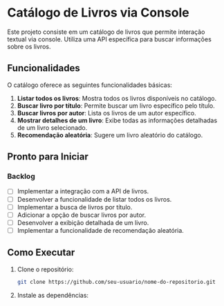 # Catálogo de Livros via Console

Este projeto consiste em um catálogo de livros que permite interação textual via console. Utiliza uma API específica para buscar informações sobre os livros.

## Funcionalidades

O catálogo oferece as seguintes funcionalidades básicas:

1. **Listar todos os livros**: Mostra todos os livros disponíveis no catálogo.
2. **Buscar livro por título**: Permite buscar um livro específico pelo título.
3. **Buscar livros por autor**: Lista os livros de um autor específico.
4. **Mostrar detalhes de um livro**: Exibe todas as informações detalhadas de um livro selecionado.
5. **Recomendação aleatória**: Sugere um livro aleatório do catálogo.

## Pronto para Iniciar

### Backlog

- [ ] Implementar a integração com a API de livros.
- [ ] Desenvolver a funcionalidade de listar todos os livros.
- [ ] Implementar a busca de livros por título.
- [ ] Adicionar a opção de buscar livros por autor.
- [ ] Desenvolver a exibição detalhada de um livro.
- [ ] Implementar a funcionalidade de recomendação aleatória.

## Como Executar

1. Clone o repositório:

   ```bash
   git clone https://github.com/seu-usuario/nome-do-repositorio.git

2. Instale as dependências:
